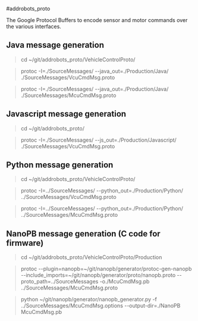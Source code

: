 #addrobots_proto

The Google Protocol Buffers to encode sensor and motor commands over the various interfaces.

## Java message generation

>cd ~/git/addrobots_proto/VehicleControlProto/

>protoc -I=./SourceMessages/ --java_out=./Production/Java/ ./SourceMessages/VcuCmdMsg.proto

>protoc -I=./SourceMessages/ --java_out=./Production/Java/ ./SourceMessages/McuCmdMsg.proto

## Javascript message generation

>cd ~/git/addrobots_proto/

>protoc -I=./SourceMessages/ --js_out=./Production/Javascript/ ./SourceMessages/VcuCmdMsg.proto

## Python message generation

>cd ~/git/addrobots_proto/VehicleControlProto/

>protoc -I=../SourceMessages/ --python_out=./Production/Python/ ../SourceMessages/VcuCmdMsg.proto

>protoc -I=../SourceMessages/ --python_out=./Production/Python/ ../SourceMessages/McuCmdMsg.proto

## NanoPB message generation (C code for firmware)

>cd ~/git/addrobots_proto/VehicleControlProto/Production

>protoc --plugin=nanopb=~/git/nanopb/generator/protoc-gen-nanopb --include_imports=~/git/nanopb/generator/proto/nanopb.proto --proto_path=../SourceMessages -o./McuCmdMsg.pb ../SourceMessages/McuCmdMsg.proto

>python ~/git/nanopb/generator/nanopb_generator.py -f ../SourceMessages/McuCmdMsg.options --output-dir=./NanoPB McuCmdMsg.pb
